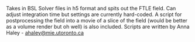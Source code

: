 Takes in BSL Solver files in h5 format and spits out the FTLE field. Can adjust integration time but settings are currently hard-coded. A script for postprocessing the field into a movie of a slice of the field (would be better as a volume render but oh well) is also included. Scripts are written by Anna Haley - ahaley@mie.utoronto.ca
